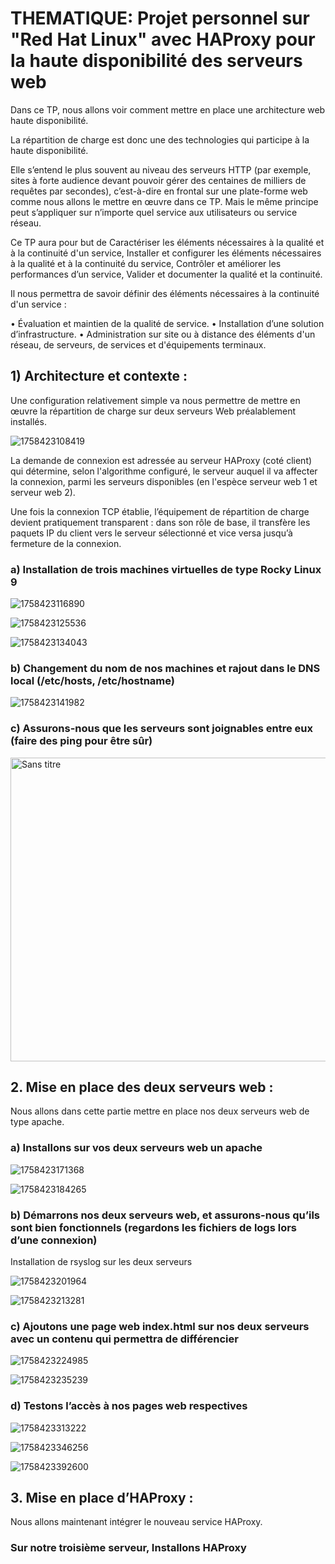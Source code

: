 # THEMATIQUE: Projet personnel sur "Red Hat Linux" avec HAProxy pour la haute disponibilité des serveurs web 

Dans ce TP, nous allons voir comment mettre en place une architecture web haute disponibilité.

La répartition de charge est donc une des technologies qui participe à la haute disponibilité.

Elle s’entend le plus souvent au niveau des serveurs HTTP (par exemple, sites à forte audience devant pouvoir gérer des centaines de milliers de requêtes par secondes), c’est-à-dire en frontal sur une plate-forme web comme nous allons le mettre en œuvre dans ce TP. Mais le même principe peut s’appliquer sur n’importe quel service aux utilisateurs ou service réseau.

Ce TP aura pour but de Caractériser les éléments nécessaires à la qualité et à la continuité d'un service, Installer et configurer les éléments nécessaires à la qualité et à la continuité du service, Contrôler et améliorer les performances d’un service, Valider et documenter la qualité et la continuité.

Il nous permettra de savoir définir des éléments nécessaires à la continuité d'un service :

• Évaluation et maintien de la qualité de service.
• Installation d’une solution d’infrastructure.
• Administration sur site ou à distance des éléments d'un réseau, de serveurs, de services et d'équipements terminaux.

## 1) Architecture et contexte :

Une configuration relativement simple va nous permettre de mettre en œuvre la répartition de charge sur deux serveurs Web préalablement installés.

![1758423108419](https://github.com/user-attachments/assets/bd976b3c-76be-4b1a-951c-fb88e54af885)

La demande de connexion est adressée au serveur HAProxy (coté client) qui détermine, selon l'algorithme configuré, le serveur auquel il va affecter la connexion, parmi les serveurs disponibles (en l'espèce serveur web 1 et serveur web 2).

Une fois la connexion TCP établie, l’équipement de répartition de charge devient pratiquement transparent : dans son rôle de base, il transfère les paquets IP du client vers le serveur sélectionné et vice versa jusqu’à fermeture de la connexion.

### a) Installation de trois machines virtuelles de type Rocky Linux 9

![1758423116890](https://github.com/user-attachments/assets/86cb1437-1051-49e5-84c4-4fa1b89dafaa)

![1758423125536](https://github.com/user-attachments/assets/8775995c-1aa8-4efa-856d-cd04dfc6dfa9)

![1758423134043](https://github.com/user-attachments/assets/6b555d6a-0bbc-4c7a-b570-3aa71d8376d8)

### b) Changement du nom de nos machines et rajout dans le DNS local (/etc/hosts, /etc/hostname)

![1758423141982](https://github.com/user-attachments/assets/9fff0883-86f7-4777-b5c5-b624b8b7b88d)

### c) Assurons-nous que les serveurs sont joignables entre eux (faire des ping pour être sûr)

<img width="588" height="486" alt="Sans titre" src="https://github.com/user-attachments/assets/29f32ee7-1c68-4bba-a112-e0c3c20c14fc" />

## 2. Mise en place des deux serveurs web :

Nous allons dans cette partie mettre en place nos deux serveurs web de type apache.

### a) Installons sur vos deux serveurs web un apache

![1758423171368](https://github.com/user-attachments/assets/2336139b-2399-4ca3-98bf-f1a16d18c78b)

![1758423184265](https://github.com/user-attachments/assets/82c44d90-87c8-4fec-ac81-1fbc7e9d766c)

### b) Démarrons nos deux serveurs web, et assurons-nous qu’ils sont bien fonctionnels (regardons les fichiers de logs lors d’une connexion)

Installation de rsyslog sur les deux serveurs

![1758423201964](https://github.com/user-attachments/assets/2cb24536-500d-45aa-a8e0-b1674876d213)

![1758423213281](https://github.com/user-attachments/assets/7e3a968f-ee7f-4092-ac61-4609c00ad81a)

### c) Ajoutons une page web index.html sur nos deux serveurs avec un contenu qui permettra de différencier

![1758423224985](https://github.com/user-attachments/assets/6dac3151-402f-4522-b17d-488141883b00)

![1758423235239](https://github.com/user-attachments/assets/49d0459f-129b-4935-aa2f-672a16ac31f6)

### d) Testons l’accès à nos pages web respectives

![1758423313222](https://github.com/user-attachments/assets/ac16e43c-5e7f-4bbf-bd82-99380156fc0b)

![1758423346256](https://github.com/user-attachments/assets/39cfb2d3-607b-436e-bc66-b4477aed407f)

![1758423392600](https://github.com/user-attachments/assets/59510a3b-9059-4188-a57e-c28078220135)

## 3. Mise en place d’HAProxy :

Nous allons maintenant intégrer le nouveau service HAProxy.

### Sur notre troisième serveur, Installons HAProxy

